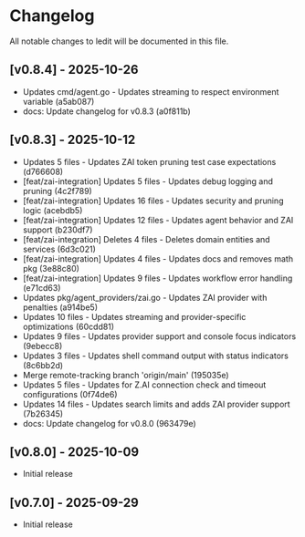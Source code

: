 # Changelog

All notable changes to ledit will be documented in this file.

## [v0.8.4] - 2025-10-26

- Updates cmd/agent.go - Updates streaming to respect environment variable (a5ab087)
- docs: Update changelog for v0.8.3 (a0f811b)

## [v0.8.3] - 2025-10-12

- Updates 5 files - Updates ZAI token pruning test case expectations (d766608)
- [feat/zai-integration] Updates 5 files - Updates debug logging and pruning (4c2f789)
- [feat/zai-integration] Updates 16 files - Updates security and pruning logic (acebdb5)
- [feat/zai-integration] Updates 12 files - Updates agent behavior and ZAI support (b230df7)
- [feat/zai-integration] Deletes 4 files - Deletes domain entities and services (6d3c021)
- [feat/zai-integration] Updates 4 files - Updates docs and removes math pkg (3e88c80)
- [feat/zai-integration] Updates 9 files - Updates workflow error handling (e71cd63)
- Updates pkg/agent_providers/zai.go - Updates ZAI provider with penalties (a914be5)
- Updates 10 files - Updates streaming and provider-specific optimizations (60cdd81)
- Updates 9 files - Updates provider support and console focus indicators (9ebecc8)
- Updates 3 files - Updates shell command output with status indicators (8c6bb2d)
- Merge remote-tracking branch 'origin/main' (195035e)
- Updates 5 files - Updates for Z.AI connection check and timeout configurations (0f74de6)
- Updates 14 files - Updates search limits and adds ZAI provider support (7b26345)
- docs: Update changelog for v0.8.0 (963479e)

## [v0.8.0] - 2025-10-09

- Initial release


## [v0.7.0] - 2025-09-29

- Initial release
